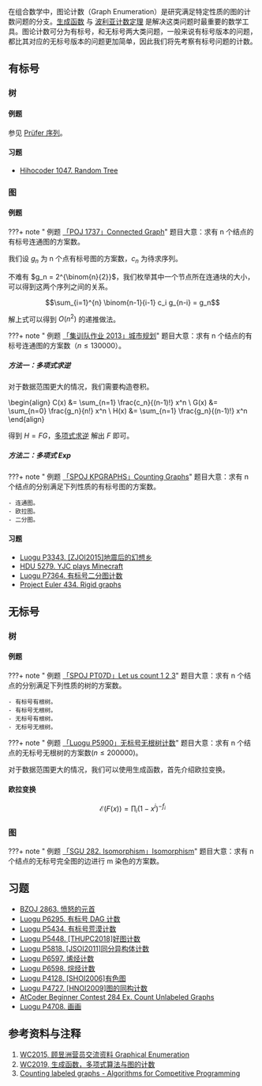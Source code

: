 在组合数学中，图论计数（Graph Enumeration）是研究满足特定性质的图的计数问题的分支。[生成函数](../../poly/intro/) 与 [波利亚计数定理](../../permutation-group/#p%C3%B3lya-%E5%AE%9A%E7%90%86) 是解决这类问题时最重要的数学工具。图论计数可分为有标号，和无标号两大类问题，一般来说有标号版本的问题，都比其对应的无标号版本的问题更加简单，因此我们将先考察有标号问题的计数。

## 有标号

### 树


#### 例题

参见 [Prüfer 序列](https://oi-wiki.org/graph/prufer/)。

#### 习题

- [Hihocoder 1047. Random Tree](http://hihocoder.com/problemset/problem/1047)
 
### 图

#### 例题

???+ note " 例题 [「POJ 1737」Connected Graph](http://poj.org/problem?id=1737)"
    题目大意：求有 n 个结点的有标号连通图的方案数。

我们设 $g_n$ 为 n 个点有标号图的方案数，$c_n$ 为待求序列。

不难有 $g_n = 2^{\binom{n}{2}}$，我们枚举其中一个节点所在连通块的大小，可以得到这两个序列之间的关系。

$$\sum_{i=1}^{n} \binom{n-1}{i-1} c_i g_{n-i} = g_n$$

解上式可以得到 $O(n^2)$ 的递推做法。

???+ note " 例题 [「集训队作业 2013」城市规划](https://www.luogu.com.cn/problem/P4841)"
    题目大意：求有 n 个结点的有标号连通图的方案数（$n \leq 130000$）。

##### 方法一：多项式求逆

对于数据范围更大的情况，我们需要构造卷积。

\begin{align}
C(x) &= \sum_{n=1} \frac{c_n}{(n-1)!} x^n \\
G(x) &= \sum_{n=0} \frac{g_n}{n!} x^n \\
H(x) &= \sum_{n=1} \frac{g_n}{(n-1)!} x^n
\end{align}

得到 $H = F G$，[多项式求逆](../../poly/inv/) 解出 $F$ 即可。

##### 方法二：多项式 Exp

???+ note " 例题 [「SPOJ KPGRAPHS」Counting Graphs](http://www.spoj.com/problems/KPGRAPHS/)"
    题目大意：求有 n 个结点的分别满足下列性质的有标号图的方案数。

    - 连通图。
    - 欧拉图。 
    - 二分图。

#### 习题

-   [Luogu P3343. [ZJOI2015]地震后的幻想乡](https://www.luogu.com.cn/problem/P3343)
-   [HDU 5279. YJC plays Minecraft](https://acm.hdu.edu.cn/showproblem.php?pid=5279)
-   [Luogu P7364. 有标号二分图计数](https://www.luogu.com.cn/problem/P7364)
-   [Project Euler 434. Rigid graphs](https://projecteuler.net/problem=434)

## 无标号

### 树

#### 例题

???+ note " 例题 [「SPOJ PT07D」Let us count 1 2 3](https://www.spoj.com/problems/PT07D/)"
    题目大意：求有 n 个结点的分别满足下列性质的树的方案数。

    - 有标号有根树。
    - 有标号无根树。    
    - 无标号有根树。
    - 无标号无根树。


???+ note " 例题 [「Luogu P5900」无标号无根树计数](https://www.luogu.com.cn/problem/P5900)"
    题目大意：求有 n 个结点的无标号无根树的方案数($n \leq 200000$)。

对于数据范围更大的情况，我们可以使用生成函数，首先介绍欧拉变换。

#### 欧拉变换

$$\mathcal{E}(F(x)) = \prod_{i} (1-x^i)^{-f_i} $$

### 图

???+ note " 例题 [「SGU 282. Isomorphism」Isomorphism](https://codeforces.com/problemsets/acmsguru/problem/99999/282)"
    题目大意：求有 n 个结点的无标号完全图的边进行 m 染色的方案数。    

## 习题

-   [BZOJ 2863. 愤怒的元首](https://darkbzoj.cc/problem/2863)
-   [Luogu P6295. 有标号 DAG 计数](https://www.luogu.com.cn/problem/P6295)
-   [Luogu P5434. 有标号荒漠计数](https://www.luogu.com.cn/problem/P5434)
-   [Luogu P5448. [THUPC2018]好图计数](https://www.luogu.com.cn/problem/P5448)
-   [Luogu P5818. [JSOI2011]同分异构体计数](https://www.luogu.com.cn/problem/P5818)
-   [Luogu P6597. 烯烃计数](https://www.luogu.com.cn/problem/P6597)
-   [Luogu P6598. 烷烃计数](https://www.luogu.com.cn/problem/P6598)
-   [Luogu P4128. [SHOI2006]有色图](https://www.luogu.com.cn/problem/P4128)
-   [Luogu P4727. [HNOI2009]图的同构计数](https://www.luogu.com.cn/problem/P4727)
-   [AtCoder Beginner Contest 284 Ex. Count Unlabeled Graphs](https://atcoder.jp/contests/abc284/tasks/abc284_h)
-   [Luogu P4708. 画画](https://www.luogu.com.cn/problem/P4708)


## 参考资料与注释

1.  [WC2015, 顾昱洲营员交流资料 Graphical Enumeration](https://github.com/lychees/ACM-Training/blob/master/Note/%E5%86%AC%E4%BB%A4%E8%90%A5/2015/%E9%A1%BE%E6%98%B1%E6%B4%B2%E8%90%A5%E5%91%98%E4%BA%A4%E6%B5%81%E8%B5%84%E6%96%99%20Graphical%20Enumeration.pdf)
2.  [WC2019, 生成函数，多项式算法与图的计数](https://github.com/lychees/ACM-Training/tree/master/Note/%E5%86%AC%E4%BB%A4%E8%90%A5/2019/d4)
3.  [Counting labeled graphs - Algorithms for Competitive Programming](https://cp-algorithms.com/combinatorics/counting_labeled_graphs.html)

